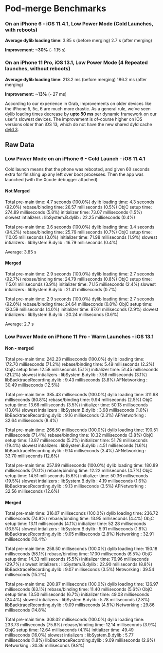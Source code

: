 # Pod-merge Benchmarks

### On an iPhone 6 -  iOS 11.4.1, Low Power Mode (Cold Launches, with reboots)

**Average dylib loading time**: 
3.85  s (before merging)
2.7 s (after merging)

**Improvement**: **~30%** (- 1.15 s) 

### On an iPhone 11 Pro, iOS 13.1, Low Power Mode (4 Repeated launches, without reboots)

**Average dylib loading time**: 
213.2 ms (before merging)
186.2 ms (after merging)

**Improvement**: **~13%** (- 27 ms) 

According to our experience in Grab, improvements on older devices like the iPhone 5, 5c, 6 are much more drastic. As a general rule, we've seen dylib loading times decrease by **upto 50 ms** per dynamic framework on our user's slowest devices.  The improvement is of-course higher on iOS versions older than iOS 13, which do not have the new shared dyld cache [dyld 3](https://developer.apple.com/videos/play/wwdc2017/413/).

## Raw Data

### Low Power Mode on an iPhone 6 - Cold Launch - iOS 11.4.1

Cold launch means that the phone was rebooted, and given 60 seconds extra for finishing up any left over boot processes. Then the app was launched (with the Xcode debugger attached)

#### Not Merged

Total pre-main time: 4.7 seconds (100.0%)
         dylib loading time: 4.3 seconds (92.0%)
        rebase/binding time:  26.57 milliseconds (0.5%)
            ObjC setup time: 274.89 milliseconds (5.8%)
           initializer time:  73.07 milliseconds (1.5%)
           slowest intializers :
             libSystem.B.dylib :  22.25 milliseconds (0.4%)


Total pre-main time: 3.6 seconds (100.0%)
         dylib loading time: 3.4 seconds (94.2%)
        rebase/binding time:  25.76 milliseconds (0.7%)
            ObjC setup time: 110.05 milliseconds (3.0%)
           initializer time:  71.98 milliseconds (1.9%)
           slowest intializers :
             libSystem.B.dylib :  16.79 milliseconds (0.4%)

Average: 3.85 s

#### Merged

Total pre-main time: 2.9 seconds (100.0%)
         dylib loading time: 2.7 seconds (92.7%)
        rebase/binding time:  24.79 milliseconds (0.8%)
            ObjC setup time: 115.01 milliseconds (3.9%)
           initializer time:  71.15 milliseconds (2.4%)
           slowest intializers :
             libSystem.B.dylib :  21.41 milliseconds (0.7%)

Total pre-main time: 2.9 seconds (100.0%)
         dylib loading time: 2.7 seconds (92.0%)
        rebase/binding time:  24.64 milliseconds (0.8%)
            ObjC setup time: 120.59 milliseconds (4.0%)
           initializer time:  87.61 milliseconds (2.9%)
           slowest intializers :
             libSystem.B.dylib :  20.24 milliseconds (0.6%)

Average: 2.7 s

### Low Power Mode on iPhone 11 Pro - Warm Launches - iOS 13.1

#### Non - merged 

Total pre-main time: 242.23 milliseconds (100.0%)
         dylib loading time: 172.70 milliseconds (71.2%)
        rebase/binding time:   5.49 milliseconds (2.2%)
            ObjC setup time:  12.58 milliseconds (5.1%)
           initializer time:  51.45 milliseconds (21.2%)
           slowest intializers :
             libSystem.B.dylib :   7.58 milliseconds (3.1%)
   libBacktraceRecording.dylib :   9.43 milliseconds (3.8%)
                  AFNetworking :  30.49 milliseconds (12.5%)

Total pre-main time: 385.43 milliseconds (100.0%)
         dylib loading time: 311.68 milliseconds (80.8%)
        rebase/binding time:   9.94 milliseconds (2.5%)
            ObjC setup time:  13.66 milliseconds (3.5%)
           initializer time:  50.13 milliseconds (13.0%)
           slowest intializers :
             libSystem.B.dylib :   3.98 milliseconds (1.0%)
   libBacktraceRecording.dylib :   9.16 milliseconds (2.3%)
                  AFNetworking :  32.64 milliseconds (8.4%)

Total pre-main time: 266.50 milliseconds (100.0%)
         dylib loading time: 190.51 milliseconds (71.4%)
        rebase/binding time:  10.32 milliseconds (3.8%)
            ObjC setup time:  13.87 milliseconds (5.2%)
           initializer time:  51.78 milliseconds (19.4%)
           slowest intializers :
             libSystem.B.dylib :   4.51 milliseconds (1.6%)
   libBacktraceRecording.dylib :   9.14 milliseconds (3.4%)
                  AFNetworking :  33.70 milliseconds (12.6%)

Total pre-main time: 257.99 milliseconds (100.0%)
         dylib loading time: 180.89 milliseconds (70.1%)
        rebase/binding time:  12.22 milliseconds (4.7%)
            ObjC setup time:  14.51 milliseconds (5.6%)
           initializer time:  50.36 milliseconds (19.5%)
           slowest intializers :
             libSystem.B.dylib :   4.19 milliseconds (1.6%)
   libBacktraceRecording.dylib :   9.13 milliseconds (3.5%)
                  AFNetworking :  32.56 milliseconds (12.6%)

#### Merged

Total pre-main time: 316.07 milliseconds (100.0%)
         dylib loading time: 236.72 milliseconds (74.8%)
        rebase/binding time:  13.95 milliseconds (4.4%)
            ObjC setup time:  13.11 milliseconds (4.1%)
           initializer time:  52.28 milliseconds (16.5%)
           slowest intializers :
             libSystem.B.dylib :   5.91 milliseconds (1.8%)
   libBacktraceRecording.dylib :   9.05 milliseconds (2.8%)
                    Networking :  32.91 milliseconds (10.4%)

Total pre-main time: 258.50 milliseconds (100.0%)
         dylib loading time: 150.18 milliseconds (58.1%)
        rebase/binding time:  17.00 milliseconds (6.5%)
            ObjC setup time:  14.33 milliseconds (5.5%)
           initializer time:  76.96 milliseconds (29.7%)
           slowest intializers :
             libSystem.B.dylib :  22.90 milliseconds (8.8%)
   libBacktraceRecording.dylib :   9.07 milliseconds (3.5%)
                    Networking :  39.54 milliseconds (15.2%)

Total pre-main time: 200.97 milliseconds (100.0%)
         dylib loading time: 126.97 milliseconds (63.1%)
        rebase/binding time:  11.40 milliseconds (5.6%)
            ObjC setup time:  13.50 milliseconds (6.7%)
           initializer time:  49.08 milliseconds (24.4%)
           slowest intializers :
             libSystem.B.dylib :   5.78 milliseconds (2.8%)
   libBacktraceRecording.dylib :   9.09 milliseconds (4.5%)
                    Networking :  29.86 milliseconds (14.8%)

Total pre-main time: 308.02 milliseconds (100.0%)
         dylib loading time: 233.73 milliseconds (75.8%)
        rebase/binding time:  12.14 milliseconds (3.9%)
            ObjC setup time:  12.64 milliseconds (4.1%)
           initializer time:  49.49 milliseconds (16.0%)
           slowest intializers :
             libSystem.B.dylib :   5.77 milliseconds (1.8%)
   libBacktraceRecording.dylib :   9.09 milliseconds (2.9%)
                    Networking :  30.36 milliseconds (9.8%)